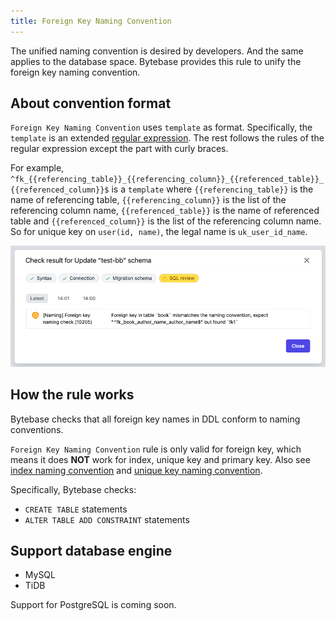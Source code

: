 ```yaml
---
title: Foreign Key Naming Convention
---
```


The unified naming convention is desired by developers. And the same applies to the database space. Bytebase provides this rule to unify the foreign key naming convention.

## About convention format

`Foreign Key Naming Convention` uses `template` as format. Specifically, the `template` is an extended [regular expression](https://en.wikipedia.org/wiki/Regular_expression). The rest follows the rules of the regular expression except the part with curly braces.

For example, `^fk_{{referencing_table}}_{{referencing_column}}_{{referenced_table}}_{{referenced_column}}$` is a `template` where `{{referencing_table}}` is the name of referencing table, `{{referencing_column}}` is the list of the referencing column name, `{{referenced_table}}` is the name of referenced table and `{{referenced_column}}` is the list of the referencing column name. So for unique key on `user(id, name)`, the legal name is `uk_user_id_name`.

![schema-review-naming-index-fk](/static/docs-assets/schema-review-naming-index-fk.png)

## How the rule works

Bytebase checks that all foreign key names in DDL conform to naming conventions.

<hint-block type="info">

`Foreign Key Naming Convention` rule is only valid for foreign key, which means it does **NOT** work for index, unique key and primary key.
Also see [index naming convention](/docs/features/schema-review/naming-index-idx) and [unique key naming convention](/docs/features/schema-review/naming-index-uk).

</hint-block>


Specifically, Bytebase checks:
- `CREATE TABLE` statements
- `ALTER TABLE ADD CONSTRAINT` statements

## Support database engine

- MySQL
- TiDB

Support for PostgreSQL is coming soon.